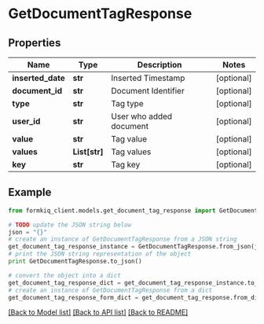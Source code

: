 # GetDocumentTagResponse


## Properties

Name | Type | Description | Notes
------------ | ------------- | ------------- | -------------
**inserted_date** | **str** | Inserted Timestamp | [optional] 
**document_id** | **str** | Document Identifier | [optional] 
**type** | **str** | Tag type | [optional] 
**user_id** | **str** | User who added document | [optional] 
**value** | **str** | Tag value | [optional] 
**values** | **List[str]** | Tag values | [optional] 
**key** | **str** | Tag key | [optional] 

## Example

```python
from formkiq_client.models.get_document_tag_response import GetDocumentTagResponse

# TODO update the JSON string below
json = "{}"
# create an instance of GetDocumentTagResponse from a JSON string
get_document_tag_response_instance = GetDocumentTagResponse.from_json(json)
# print the JSON string representation of the object
print GetDocumentTagResponse.to_json()

# convert the object into a dict
get_document_tag_response_dict = get_document_tag_response_instance.to_dict()
# create an instance of GetDocumentTagResponse from a dict
get_document_tag_response_form_dict = get_document_tag_response.from_dict(get_document_tag_response_dict)
```
[[Back to Model list]](../README.md#documentation-for-models) [[Back to API list]](../README.md#documentation-for-api-endpoints) [[Back to README]](../README.md)


